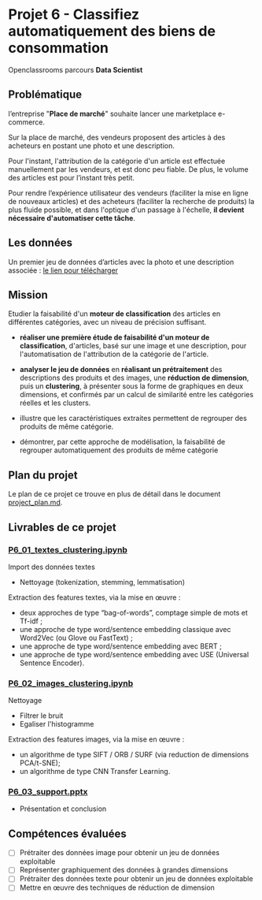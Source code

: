 # Projet 6 - Classifiez automatiquement des biens de consommation

Openclassrooms parcours **Data Scientist**

## Problématique

l’entreprise "**Place de marché**" souhaite lancer une marketplace e-commerce.

Sur la place de marché, des vendeurs proposent des articles à des acheteurs en postant une photo et
une description.

Pour l'instant, l'attribution de la catégorie d'un article est effectuée manuellement par les
vendeurs, et est donc peu fiable. De plus, le volume des articles est pour l’instant très petit.

Pour rendre l’expérience utilisateur des vendeurs (faciliter la mise en ligne de nouveaux articles)
et des acheteurs (faciliter la recherche de produits) la plus fluide possible, et dans l'optique
d'un passage à l'échelle, **il devient nécessaire d'automatiser cette tâche**.

## Les données

Un premier jeu de données d’articles avec la photo et une description associée :
[le lien pour télécharger](https://s3-eu-west-1.amazonaws.com/static.oc-static.com/prod/courses/files/Parcours_data_scientist/Projet+-+Textimage+DAS+V2/Dataset+projet+pre%CC%81traitement+textes+images.zip)

## Mission

Etudier la faisabilité d'un **moteur de classification** des articles en différentes catégories,
avec un niveau de précision suffisant.

- **réaliser une première étude de faisabilité d'un moteur de classification**, d'articles, basé sur
  une image et une description, pour l'automatisation de l'attribution de la catégorie de l'article.

- **analyser le jeu de données** en **réalisant un prétraitement** des descriptions des produits et
  des images, une **réduction de dimension**, puis un **clustering**, à présenter sous la forme de
  graphiques en deux dimensions, et confirmés par un calcul de similarité entre les catégories
  réelles et les clusters.
- illustre que les caractéristiques extraites permettent de regrouper des produits de même
  catégorie.

- démontrer, par cette approche de modélisation, la faisabilité de regrouper automatiquement des
  produits de même catégorie

## Plan du projet

Le plan de ce projet ce trouve en plus de détail dans le document
[project_plan.md](./project_plan.md).

## Livrables de ce projet

### [P6_01_textes_clustering.ipynb](./P6_02_textes_clustering.ipynb)

Import des données textes

- Nettoyage (tokenization, stemming, lemmatisation)

Extraction des features textes, via la mise en œuvre :

- deux approches de type “bag-of-words”, comptage simple de mots et Tf-idf ;
- une approche de type word/sentence embedding classique avec Word2Vec (ou Glove ou FastText) ;
- une approche de type word/sentence embedding avec BERT ;
- une approche de type word/sentence embedding avec USE (Universal Sentence Encoder).

### [P6_02_images_clustering.ipynb](./P6_03_images_clustering.ipynb)

Nettoyage

- Filtrer le bruit
- Egaliser l'histogramme

Extraction des features images, via la mise en œuvre :

- un algorithme de type SIFT / ORB / SURF (via reduction de dimensions PCA/t-SNE);
- un algorithme de type CNN Transfer Learning.

### [P6_03_support.pptx](./P6_03_support.pptx)

- Présentation et conclusion

## Compétences évaluées

- [ ] Prétraiter des données image pour obtenir un jeu de données exploitable
- [ ] Représenter graphiquement des données à grandes dimensions
- [ ] Prétraiter des données texte pour obtenir un jeu de données exploitable
- [ ] Mettre en œuvre des techniques de réduction de dimension
